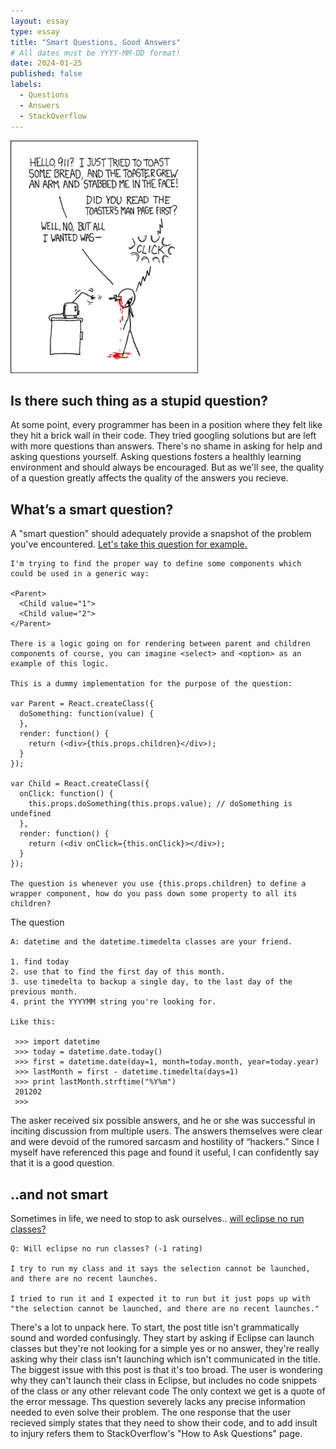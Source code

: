 ```yaml
---
layout: essay
type: essay
title: "Smart Questions, Good Answers"
# All dates must be YYYY-MM-DD format!
date: 2024-01-25
published: false
labels:
  - Questions
  - Answers
  - StackOverflow
---
```


<img width="300px" class="rounded float-start pe-4" src="../img/smart-questions/rtfm.png">

## Is there such thing as a stupid question?

At some point, every programmer has been in a position where they felt like they hit a brick wall in their code. They tried googling solutions but are left with more questions than answers. There's no shame in asking for help and asking questions yourself. Asking questions fosters a healthly learning environment and should always be encouraged. But as we'll see, the quality of a question greatly affects the quality of the answers you recieve.   

## What’s a smart question?

A "smart question" should adequately provide a snapshot of the problem you've encountered. [Let's take this question for example.](https://stackoverflow.com/questions/32370994/how-to-pass-props-to-this-props-children)

```
I'm trying to find the proper way to define some components which could be used in a generic way:

<Parent>
  <Child value="1">
  <Child value="2">
</Parent>

There is a logic going on for rendering between parent and children components of course, you can imagine <select> and <option> as an example of this logic.

This is a dummy implementation for the purpose of the question:

var Parent = React.createClass({
  doSomething: function(value) {
  },
  render: function() {
    return (<div>{this.props.children}</div>);
  }
});

var Child = React.createClass({
  onClick: function() {
    this.props.doSomething(this.props.value); // doSomething is undefined
  },
  render: function() {
    return (<div onClick={this.onClick}></div>);
  }
});

The question is whenever you use {this.props.children} to define a wrapper component, how do you pass down some property to all its children?

```

The question 

```
A: datetime and the datetime.timedelta classes are your friend.

1. find today
2. use that to find the first day of this month.
3. use timedelta to backup a single day, to the last day of the previous month.
4. print the YYYYMM string you're looking for.

Like this:

 >>> import datetime
 >>> today = datetime.date.today()
 >>> first = datetime.date(day=1, month=today.month, year=today.year)
 >>> lastMonth = first - datetime.timedelta(days=1)
 >>> print lastMonth.strftime("%Y%m")
 201202
 >>>

```
 
The asker received six possible answers, and he or she was successful in inciting discussion from multiple users. The answers themselves were clear and were devoid of the rumored sarcasm and hostility of “hackers.” Since I myself have referenced this page and found it useful, I can confidently say that it is a good question.

## ..and not smart

Sometimes in life, we need to stop to ask ourselves.. [will eclipse no run classes?](https://stackoverflow.com/questions/77883350/will-eclipse-no-run-classes)

```
Q: Will eclipse no run classes? (-1 rating) 

I try to run my class and it says the selection cannot be launched, and there are no recent launches.

I tried to run it and I expected it to run but it just pops up with "the selection cannot be launched, and there are no recent launches."
```

There's a lot to unpack here. To start, the post title isn't grammatically sound and worded confusingly. They start by asking if Eclipse can launch classes but they're not looking for a simple yes or no answer, they're really asking why their class isn't launching which isn't communicated in the title. The biggest issue with this post is that it's too broad. The user is wondering why they can't launch their class in Eclipse, but includes no code snippets of the class or any other relevant code The only context we get is a quote of the error message. Ths question severely lacks any precise information needed to even solve their problem. The one response that the user recieved simply states that they need to show their code, and to add insult to injury refers them to StackOverflow's "How to Ask Questions" page. 

